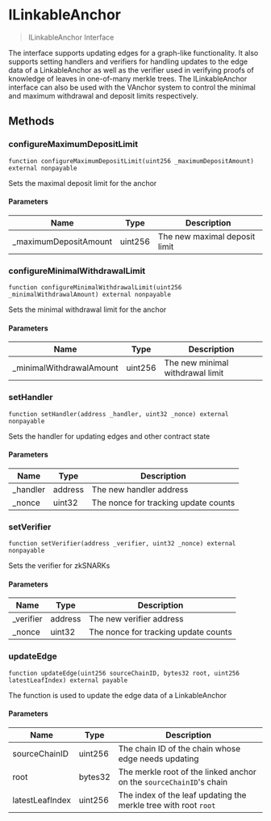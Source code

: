 # ILinkableAnchor



> ILinkableAnchor Interface

The interface supports updating edges for a graph-like functionality. It also supports setting handlers and verifiers for handling updates to the edge data of a LinkableAnchor as well as the verifier used in verifying proofs of knowledge of leaves in one-of-many merkle trees. The ILinkableAnchor interface can also be used with the VAnchor system to control the minimal and maximum withdrawal and deposit limits respectively.



## Methods

### configureMaximumDepositLimit

```solidity
function configureMaximumDepositLimit(uint256 _maximumDepositAmount) external nonpayable
```

Sets the maximal deposit limit for the anchor



#### Parameters

| Name | Type | Description |
|---|---|---|
| _maximumDepositAmount | uint256 | The new maximal deposit limit

### configureMinimalWithdrawalLimit

```solidity
function configureMinimalWithdrawalLimit(uint256 _minimalWithdrawalAmount) external nonpayable
```

Sets the minimal withdrawal limit for the anchor



#### Parameters

| Name | Type | Description |
|---|---|---|
| _minimalWithdrawalAmount | uint256 | The new minimal withdrawal limit

### setHandler

```solidity
function setHandler(address _handler, uint32 _nonce) external nonpayable
```

Sets the handler for updating edges and other contract state



#### Parameters

| Name | Type | Description |
|---|---|---|
| _handler | address | The new handler address
| _nonce | uint32 | The nonce for tracking update counts

### setVerifier

```solidity
function setVerifier(address _verifier, uint32 _nonce) external nonpayable
```

Sets the verifier for zkSNARKs



#### Parameters

| Name | Type | Description |
|---|---|---|
| _verifier | address | The new verifier address
| _nonce | uint32 | The nonce for tracking update counts

### updateEdge

```solidity
function updateEdge(uint256 sourceChainID, bytes32 root, uint256 latestLeafIndex) external payable
```

The function is used to update the edge data of a LinkableAnchor



#### Parameters

| Name | Type | Description |
|---|---|---|
| sourceChainID | uint256 | The chain ID of the chain whose edge needs updating
| root | bytes32 | The merkle root of the linked anchor on the  `sourceChainID`&#39;s chain
| latestLeafIndex | uint256 | The index of the leaf updating the merkle tree with root `root`




